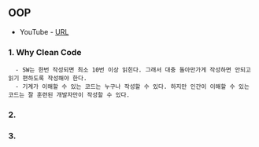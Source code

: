 ## OOP

- YouTube - <a href="https://www.youtube.com/watch?v=60lLSe1phks&list=PLeQ0NTYUDTmMM71Jn1scbEYdLFHz5ZqFA&index=1">URL</a>

### 1. Why Clean Code

```text
  - SW는 한번 작성되면 최소 10번 이상 읽힌다. 그래서 대충 돌아만가게 작성하면 안되고 읽기 편하도록 작성해야 한다.
  - 기계가 이해할 수 있는 코드는 누구나 작성할 수 있다. 하지만 인간이 이해할 수 있는 코드는 잘 훈련된 개발자만이 작성할 수 있다.
```

### 2.

### 3.
